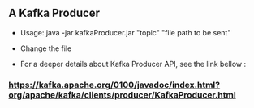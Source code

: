 ## A Kafka Producer
* Usage: java -jar kafkaProducer.jar "topic" "file path to be sent"

* Change the file 

* For a deeper details about Kafka Producer API, see the link bellow :
### https://kafka.apache.org/0100/javadoc/index.html?org/apache/kafka/clients/producer/KafkaProducer.html
